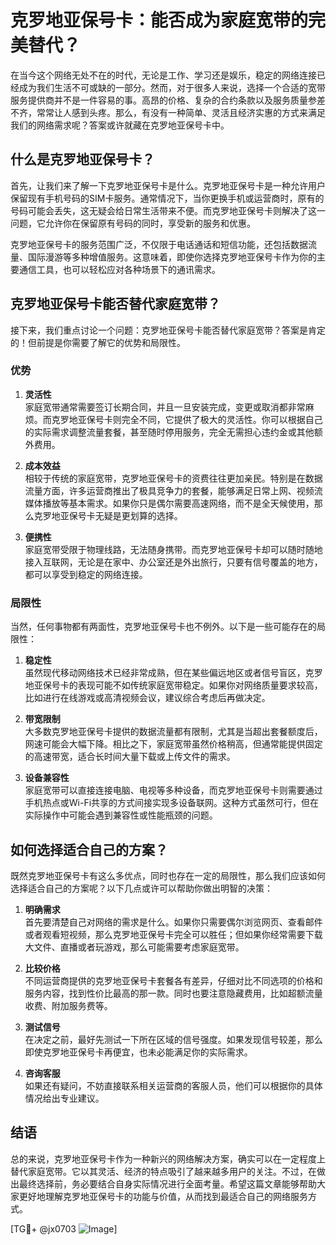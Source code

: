 # 克罗地亚保号卡：能否成为家庭宽带的完美替代？

在当今这个网络无处不在的时代，无论是工作、学习还是娱乐，稳定的网络连接已经成为我们生活不可或缺的一部分。然而，对于很多人来说，选择一个合适的宽带服务提供商并不是一件容易的事。高昂的价格、复杂的合约条款以及服务质量参差不齐，常常让人感到头疼。那么，有没有一种简单、灵活且经济实惠的方式来满足我们的网络需求呢？答案或许就藏在克罗地亚保号卡中。

## 什么是克罗地亚保号卡？

首先，让我们来了解一下克罗地亚保号卡是什么。克罗地亚保号卡是一种允许用户保留现有手机号码的SIM卡服务。通常情况下，当你更换手机或运营商时，原有的号码可能会丢失，这无疑会给日常生活带来不便。而克罗地亚保号卡则解决了这一问题，它允许你在保留原有号码的同时，享受新的服务和优惠。

克罗地亚保号卡的服务范围广泛，不仅限于电话通话和短信功能，还包括数据流量、国际漫游等多种增值服务。这意味着，即使你选择克罗地亚保号卡作为你的主要通信工具，也可以轻松应对各种场景下的通讯需求。

## 克罗地亚保号卡能否替代家庭宽带？

接下来，我们重点讨论一个问题：克罗地亚保号卡能否替代家庭宽带？答案是肯定的！但前提是你需要了解它的优势和局限性。

### 优势

1. **灵活性**  
   家庭宽带通常需要签订长期合同，并且一旦安装完成，变更或取消都非常麻烦。而克罗地亚保号卡则完全不同，它提供了极大的灵活性。你可以根据自己的实际需求调整流量套餐，甚至随时停用服务，完全无需担心违约金或其他额外费用。

2. **成本效益**  
   相较于传统的家庭宽带，克罗地亚保号卡的资费往往更加亲民。特别是在数据流量方面，许多运营商推出了极具竞争力的套餐，能够满足日常上网、视频流媒体播放等基本需求。如果你只是偶尔需要高速网络，而不是全天候使用，那么克罗地亚保号卡无疑是更划算的选择。

3. **便携性**  
   家庭宽带受限于物理线路，无法随身携带。而克罗地亚保号卡却可以随时随地接入互联网，无论是在家中、办公室还是外出旅行，只要有信号覆盖的地方，都可以享受到稳定的网络连接。

### 局限性

当然，任何事物都有两面性，克罗地亚保号卡也不例外。以下是一些可能存在的局限性：

1. **稳定性**  
   虽然现代移动网络技术已经非常成熟，但在某些偏远地区或者信号盲区，克罗地亚保号卡的表现可能不如传统家庭宽带稳定。如果你对网络质量要求较高，比如进行在线游戏或高清视频会议，建议综合考虑后再做决定。

2. **带宽限制**  
   大多数克罗地亚保号卡提供的数据流量都有限制，尤其是当超出套餐额度后，网速可能会大幅下降。相比之下，家庭宽带虽然价格稍高，但通常能提供固定的高速带宽，适合长时间大量下载或上传文件的需求。

3. **设备兼容性**  
   家庭宽带可以直接连接电脑、电视等多种设备，而克罗地亚保号卡则需要通过手机热点或Wi-Fi共享的方式间接实现多设备联网。这种方式虽然可行，但在实际操作中可能会遇到兼容性或性能瓶颈的问题。

## 如何选择适合自己的方案？

既然克罗地亚保号卡有这么多优点，同时也存在一定的局限性，那么我们应该如何选择适合自己的方案呢？以下几点或许可以帮助你做出明智的决策：

1. **明确需求**  
   首先要清楚自己对网络的需求是什么。如果你只需要偶尔浏览网页、查看邮件或者观看短视频，那么克罗地亚保号卡完全可以胜任；但如果你经常需要下载大文件、直播或者玩游戏，那么可能需要考虑家庭宽带。

2. **比较价格**  
   不同运营商提供的克罗地亚保号卡套餐各有差异，仔细对比不同选项的价格和服务内容，找到性价比最高的那一款。同时也要注意隐藏费用，比如超额流量收费、附加服务费等。

3. **测试信号**  
   在决定之前，最好先测试一下所在区域的信号强度。如果发现信号较差，那么即使克罗地亚保号卡再便宜，也未必能满足你的实际需求。

4. **咨询客服**  
   如果还有疑问，不妨直接联系相关运营商的客服人员，他们可以根据你的具体情况给出专业建议。

## 结语

总的来说，克罗地亚保号卡作为一种新兴的网络解决方案，确实可以在一定程度上替代家庭宽带。它以其灵活、经济的特点吸引了越来越多用户的关注。不过，在做出最终选择前，务必要结合自身实际情况进行全面考量。希望这篇文章能够帮助大家更好地理解克罗地亚保号卡的功能与价值，从而找到最适合自己的网络服务方式。

[TG💪+ @jx0703 ![Image](https://github.com/user-attachments/assets/dbca1d08-cadb-493c-b0ec-ad6f7a83f270)]